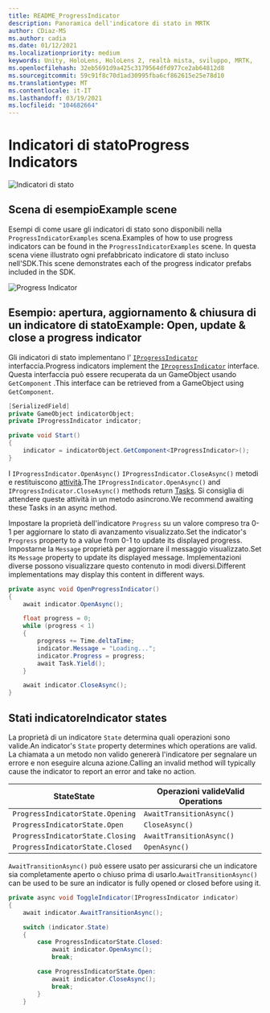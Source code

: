 ```yaml
---
title: README_ProgressIndicator
description: Panoramica dell'indicatore di stato in MRTK
author: CDiaz-MS
ms.author: cadia
ms.date: 01/12/2021
ms.localizationpriority: medium
keywords: Unity, HoloLens, HoloLens 2, realtà mista, sviluppo, MRTK,
ms.openlocfilehash: 32eb5691d9a425c3179564dfd977ce2ab64812d8
ms.sourcegitcommit: 59c91f8c70d1ad30995fba6cf862615e25e78d10
ms.translationtype: MT
ms.contentlocale: it-IT
ms.lasthandoff: 03/19/2021
ms.locfileid: "104682664"
---
```

# <a name="progress-indicators"></a><span data-ttu-id="41fd7-104">Indicatori di stato</span><span class="sxs-lookup"><span data-stu-id="41fd7-104">Progress Indicators</span></span>

![Indicatori di stato](Images/ProgressIndicator/MRTK_ProgressIndicator_Main.png)

## <a name="example-scene"></a><span data-ttu-id="41fd7-106">Scena di esempio</span><span class="sxs-lookup"><span data-stu-id="41fd7-106">Example scene</span></span>

<span data-ttu-id="41fd7-107">Esempi di come usare gli indicatori di stato sono disponibili nella `ProgressIndicatorExamples` scena.</span><span class="sxs-lookup"><span data-stu-id="41fd7-107">Examples of how to use progress indicators can be found in the `ProgressIndicatorExamples` scene.</span></span> <span data-ttu-id="41fd7-108">In questa scena viene illustrato ogni prefabbricato indicatore di stato incluso nell'SDK.</span><span class="sxs-lookup"><span data-stu-id="41fd7-108">This scene demonstrates each of the progress indicator prefabs included in the SDK.</span></span>

<img src="Images/ProgressIndicator/MRTK_ProgressIndicator_Examples.png" alt="Progress Indicator">

## <a name="example-open-update--close-a-progress-indicator"></a><span data-ttu-id="41fd7-109">Esempio: apertura, aggiornamento & chiusura di un indicatore di stato</span><span class="sxs-lookup"><span data-stu-id="41fd7-109">Example: Open, update & close a progress indicator</span></span>

<span data-ttu-id="41fd7-110">Gli indicatori di stato implementano l' [`IProgressIndicator`](xref:Microsoft.MixedReality.Toolkit.UI.IProgressIndicator) interfaccia.</span><span class="sxs-lookup"><span data-stu-id="41fd7-110">Progress indicators implement the [`IProgressIndicator`](xref:Microsoft.MixedReality.Toolkit.UI.IProgressIndicator) interface.</span></span> <span data-ttu-id="41fd7-111">Questa interfaccia può essere recuperata da un GameObject usando `GetComponent` .</span><span class="sxs-lookup"><span data-stu-id="41fd7-111">This interface can be retrieved from a GameObject using `GetComponent`.</span></span>

```c#
[SerializedField]
private GameObject indicatorObject;
private IProgressIndicator indicator;

private void Start()
{
    indicator = indicatorObject.GetComponent<IProgressIndicator>();
}
```

<span data-ttu-id="41fd7-112">I `IProgressIndicator.OpenAsync()` `IProgressIndicator.CloseAsync()` metodi e restituiscono [attività](xref:System.Threading.Tasks.Task).</span><span class="sxs-lookup"><span data-stu-id="41fd7-112">The `IProgressIndicator.OpenAsync()` and `IProgressIndicator.CloseAsync()` methods return [Tasks](xref:System.Threading.Tasks.Task).</span></span> <span data-ttu-id="41fd7-113">Si consiglia di attendere queste attività in un metodo asincrono.</span><span class="sxs-lookup"><span data-stu-id="41fd7-113">We recommend awaiting these Tasks in an async method.</span></span>

<span data-ttu-id="41fd7-114">Impostare la proprietà dell'indicatore `Progress` su un valore compreso tra 0-1 per aggiornare lo stato di avanzamento visualizzato.</span><span class="sxs-lookup"><span data-stu-id="41fd7-114">Set the indicator's `Progress` property to a value from 0-1 to update its displayed progress.</span></span> <span data-ttu-id="41fd7-115">Impostarne la `Message` proprietà per aggiornare il messaggio visualizzato.</span><span class="sxs-lookup"><span data-stu-id="41fd7-115">Set its `Message` property to update its displayed message.</span></span> <span data-ttu-id="41fd7-116">Implementazioni diverse possono visualizzare questo contenuto in modi diversi.</span><span class="sxs-lookup"><span data-stu-id="41fd7-116">Different implementations may display this content in different ways.</span></span>

```c#
private async void OpenProgressIndicator()
{
    await indicator.OpenAsync();

    float progress = 0;
    while (progress < 1)
    {
        progress += Time.deltaTime;
        indicator.Message = "Loading...";
        indicator.Progress = progress;
        await Task.Yield();
    }

    await indicator.CloseAsync();
}
```

## <a name="indicator-states"></a><span data-ttu-id="41fd7-117">Stati indicatore</span><span class="sxs-lookup"><span data-stu-id="41fd7-117">Indicator states</span></span>

<span data-ttu-id="41fd7-118">La proprietà di un indicatore `State` determina quali operazioni sono valide.</span><span class="sxs-lookup"><span data-stu-id="41fd7-118">An indicator's `State` property determines which operations are valid.</span></span> <span data-ttu-id="41fd7-119">La chiamata a un metodo non valido genererà l'indicatore per segnalare un errore e non eseguire alcuna azione.</span><span class="sxs-lookup"><span data-stu-id="41fd7-119">Calling an invalid method will typically cause the indicator to report an error and take no action.</span></span>

<span data-ttu-id="41fd7-120">State</span><span class="sxs-lookup"><span data-stu-id="41fd7-120">State</span></span> | <span data-ttu-id="41fd7-121">Operazioni valide</span><span class="sxs-lookup"><span data-stu-id="41fd7-121">Valid Operations</span></span>
--- | ---
`ProgressIndicatorState.Opening` | `AwaitTransitionAsync()`
`ProgressIndicatorState.Open` | `CloseAsync()`
`ProgressIndicatorState.Closing` | `AwaitTransitionAsync()`
`ProgressIndicatorState.Closed` | `OpenAsync()`

<span data-ttu-id="41fd7-122">`AwaitTransitionAsync()` può essere usato per assicurarsi che un indicatore sia completamente aperto o chiuso prima di usarlo.</span><span class="sxs-lookup"><span data-stu-id="41fd7-122">`AwaitTransitionAsync()` can be used to be sure an indicator is fully opened or closed before using it.</span></span>

```c#
private async void ToggleIndicator(IProgressIndicator indicator)
{
    await indicator.AwaitTransitionAsync();

    switch (indicator.State)
    {
        case ProgressIndicatorState.Closed:
            await indicator.OpenAsync();
            break;

        case ProgressIndicatorState.Open:
            await indicator.CloseAsync();
            break;
        }
    }
```
